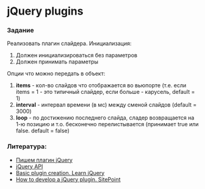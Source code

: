 # jQuery plugins

### Задание

Реализовать плагин слайдера.
Инициализация:
1. Должен инициализироваться без параметров
2. Должен принимать параметры

Опции что можно передать в объект:
1. **items** - кол-во слайдов что отображается во вьюпорте (т.е. если items = 1 - это типичный слайдер, если больше - карусель, default = 1)
2. **interval** - интервал времени (в мс) между сменой слайдов (default = 3000)
3. **loop** - по достижению последнего слайда, сладер возвращается на 1-ю позицию и т.о. бесконечно перелистывается (принимает true или false. default = false)

### Литература:
- [Пишем плагин jQuery](https://habrahabr.ru/post/158235/)
- [jQuery API](http://api.jquery.com/)
- [Basic plugin creation. Learn jQuery](https://learn.jquery.com/plugins/basic-plugin-creation/)
- [How to develop a jQuery plugin. SitePoint](https://www.sitepoint.com/how-to-develop-a-jquery-plugin/)
